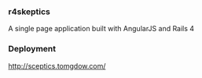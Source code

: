 ### r4skeptics
A single page application built with AngularJS and Rails 4

### Deployment

http://sceptics.tomgdow.com/
